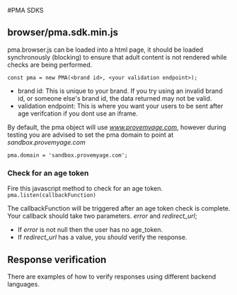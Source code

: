 #PMA SDKS

## browser/pma.sdk.min.js

pma.browser.js can be loaded into a html page, it should be loaded synchronously (blocking) to ensure that adult content is not rendered while checks are being performed. 

```const pma = new PMA(<brand id>, <your validation endpoint>);```

- brand id: This is unique to your brand. If you try using an invalid brand id, or someone else's brand id, the data returned may not be valid.
- validation endpoint: This is where you want your users to be sent after age verifcation if you dont use an iframe.

By default, the pma object will use *www.provemyage.com*, however during testing you are advised to set the pma domain to point at *sandbox.provemyage.com*

```pma.domain = 'sandbox.provemyage.com';```



### Check for an age token

Fire this javascript method to check for an age token.
```pma.listen(callbackFunction)```

The callbackFunction will be triggered after an age token check is complete. Your callback should take two parameters. *error* and *redirect_url*;

- If *error* is not null then the user has no age_token.
- If *redirect_url* has a value, you _should_ verify the response.




## Response verification
There are examples of how to verify responses using different backend languages. 
